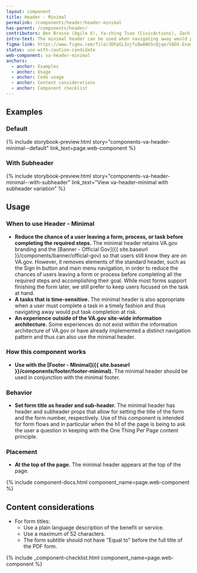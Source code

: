 ```yaml
---
layout: component
title: Header - Minimal
permalink: /components/header/header-minimal
has-parent: /components/header/
contributors: Ben Brasso (Agile 6), Ya-ching Tsao (CivicActions), Zach Park (Agile 6), Kristen McConnell (Ad Hoc)
intro-text: The minimal header can be used when navigating away would prevent the user from easily accomplishing their main task.
figma-link: https://www.figma.com/file/JDFpGLIojfuQwANXScQjqe/VADS-Example-Library?type=design&node-id=988%3A1384&mode=design&t=jMcVWkPlFhZu3RTh-1
status: use-with-caution-candidate
web-component: va-header-minimal
anchors:
  - anchor: Examples
  - anchor: Usage
  - anchor: Code usage
  - anchor: Content considerations
  - anchor: Component checklist
---
```


## Examples

### Default

{% include storybook-preview.html story="components-va-header-minimal--default" link_text=page.web-component %}

### With Subheader

{% include storybook-preview.html story="components-va-header-minimal--with-subheader" link_text="View va-header-minimal with subheader variation" %}

## Usage

### When to use Header - Minimal

* **Reduce the chance of a user leaving a form, process, or task before completing the required steps.** The minimal header retains VA.gov branding and the [Banner - Official Gov]({{ site.baseurl }}/components/banner/official-gov) so that users still know they are on VA.gov. However, it removes elements of the standard header, such as the Sign In button and main menu navigation, in order to reduce the chances of users leaving a form or process before completing all the required steps and accomplishing their goal. While most forms support finishing the form later, we still prefer to keep users focused on the task at hand.
* **A tasks that is time-sensitive.** The minimal header is also appropriate when a user must complete a task in a timely fashion and thus navigating away would put task completion at risk.
* **An experience outside of the VA.gov site-wide information architecture.** Some experiences do not exist within the information architecture of VA.gov or have already implemented a distinct navigation pattern and thus can also use the minimal header.

### How this component works

* **Use with the [Footer - Minimal]({{ site.baseurl }}/components/footer/footer-minimal).** The minimal header should be used in conjunction with the minimal footer.

### Behavior

* **Set form title as header and sub-header.** The minimal header has header and subheader props that allow for setting the title of the form and the form number, respectively. Use of this component is intended for form flows and in particular when the h1 of the page is being to ask the user a question in keeping with the One Thing Per Page content principle.

### Placement

* **At the top of the page.** The minimal header appears at the top of the page.

{% include component-docs.html component_name=page.web-component %}

## Content considerations

* For form titles:
  * Use a plain language description of the benefit or service.
  * Use a maximum of 52 characters.
  * The form subtitle should not have "Equal to" before the full title of the PDF form.

{% include _component-checklist.html component_name=page.web-component %}
